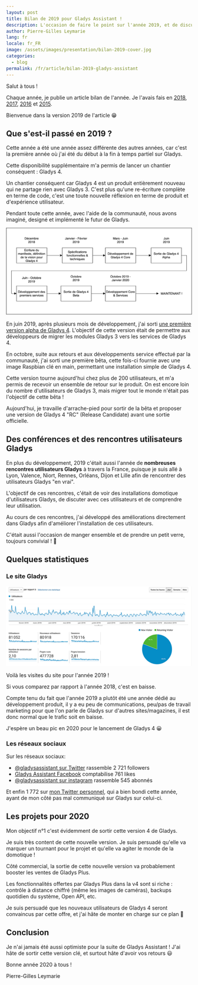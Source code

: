 ```yaml
---
layout: post
title: Bilan de 2019 pour Gladys Assistant !
description: L'occasion de faire le point sur l'année 2019, et de discuter des projets pour 2020.
author: Pierre-Gilles Leymarie
lang: fr
locale: fr_FR
image: /assets/images/presentation/bilan-2019-cover.jpg
categories:
  - blog
permalink: /fr/article/bilan-2019-gladys-assistant
---
```


Salut à tous !

Chaque année, je publie un article bilan de l'année. Je l'avais fais en [2018](/fr/article/bilan-2018-pour-gladys-assistant), [2017](/fr/article/bilan-gladys-2017), [2016](/fr/article/bilan-annee-2016) et [2015](/fr/article/bilan-2015-et-projets-pour-2016).

Bienvenue dans la version 2019 de l'article 😁

## Que s'est-il passé en 2019 ?

Cette année a été une année assez différente des autres années, car c'est la première année où j'ai été du début à la fin à temps partiel sur Gladys.

Cette disponibilité supplémentaire m'a permis de lancer un chantier conséquent : Gladys 4.

Un chantier conséquent car Gladys 4 est un produit entièrement nouveau qui ne partage rien avec Gladys 3. C'est plus qu'une re-écriture complète en terme de code, c'est une toute nouvelle réflexion en terme de produit et d'expérience utilisateur.

Pendant toute cette année, avec l'aide de la communauté, nous avons imaginé, designé et implémenté le futur de Gladys.

<img src="/assets/images/articles/bilan-2019/2019-schedule.png" alt="Programme de 2019" class="img-responsive"/>

En juin 2019, après plusieurs mois de développement, j'ai sorti [une première version alpha de Gladys 4](/fr/article/premiere-alpha-gladys-4). L'objectif de cette version était de permettre aux développeurs de migrer les modules Gladys 3 vers les services de Gladys 4.

En octobre, suite aux retours et aux développements service effectué par la communauté, j'ai sorti une première bêta, cette fois-ci fournie avec une image Raspbian clé en main, permettant une installation simple de Gladys 4.

Cette version tourne aujourd'hui chez plus de 200 utilisateurs, et m'a permis de recevoir un ensemble de retour sur le produit. On est encore loin du nombre d'utilisateurs de Gladys 3, mais migrer tout le monde n'était pas l'objectif de cette bêta !

Aujourd'hui, je travaille d'arrache-pied pour sortir de la bêta et proposer une version de Gladys 4 "RC" (Release Candidate) avant une sortie officielle.

## Des conférences et des rencontres utilisateurs Gladys

En plus du développement, 2019 c'était aussi l'année de **nombreuses rencontres utilisateurs Gladys** à travers la France, puisque je suis allé à Lyon, Valence, Niort, Rennes, Orléans, Dijon et Lille afin de rencontrer des utilisateurs Gladys "en vrai".

L'objectif de ces rencontres, c'était de voir des installations domotique d'utilisateurs Gladys, de discuter avec ces utilisateurs et de comprendre leur utilisation.

Au cours de ces rencontres, j'ai développé des améliorations directement dans Gladys afin d'améliorer l'installation de ces utilisateurs.

C'était aussi l'occasion de manger ensemble et de prendre un petit verre, toujours convivial ! 🍻

## Quelques statistiques

### Le site Gladys

<img src="/assets/images/articles/bilan-2019/traffic.jpg" alt="Trafic sur le site 2019" class="img-responsive"/>

Voilà les visites du site pour l'année 2019 !

Si vous comparez par rapport à l'année 2018, c'est en baisse.

Compte tenu du fait que l'année 2019 a plutôt été une année dédié au développement produit, il y a eu peu de communications, peu/pas de travail marketing pour que l'on parle de Gladys sur d'autres sites/magazines, il est donc normal que le trafic soit en baisse.

J'espère un beau pic en 2020 pour le lancement de Gladys 4 😀

### Les réseaux sociaux

Sur les réseaux sociaux:

- [@gladysassistant sur Twitter](https://twitter.com/gladysassistant) rassemble 2 721 followers
- [Gladys Assistant Facebook](https://www.facebook.com/gladysassistant) comptabilise 761 likes
- [@gladysassistant sur instagram](https://www.instagram.com/gladysassistant) rassemble 545 abonnés

Et enfin 1 772 sur [mon Twitter personnel](https://twitter.com/pierregillesl), qui a bien bondi cette année, ayant de mon côté pas mal communiqué sur Gladys sur celui-ci.

## Les projets pour 2020

Mon objectif n°1 c'est évidemment de sortir cette version 4 de Gladys.

Je suis très content de cette nouvelle version. Je suis persuadé qu'elle va marquer un tournant pour le projet et qu'elle va agiter le monde de la domotique !

Côté commercial, la sortie de cette nouvelle version va probablement booster les ventes de Gladys Plus.

Les fonctionnalités offertes par Gladys Plus dans la v4 sont si riche : contrôle à distance chiffré (même les images de caméras), backups quotidien du système, Open API, etc.

Je suis persuadé que les nouveaux utilisateurs de Gladys 4 seront convaincus par cette offre, et j'ai hâte de monter en charge sur ce plan 🙂

## Conclusion

Je n'ai jamais été aussi optimiste pour la suite de Gladys Assistant ! J'ai hâte de sortir cette version clé, et surtout hâte d'avoir vos retours 😃

Bonne année 2020 à tous !

Pierre-Gilles Leymarie
